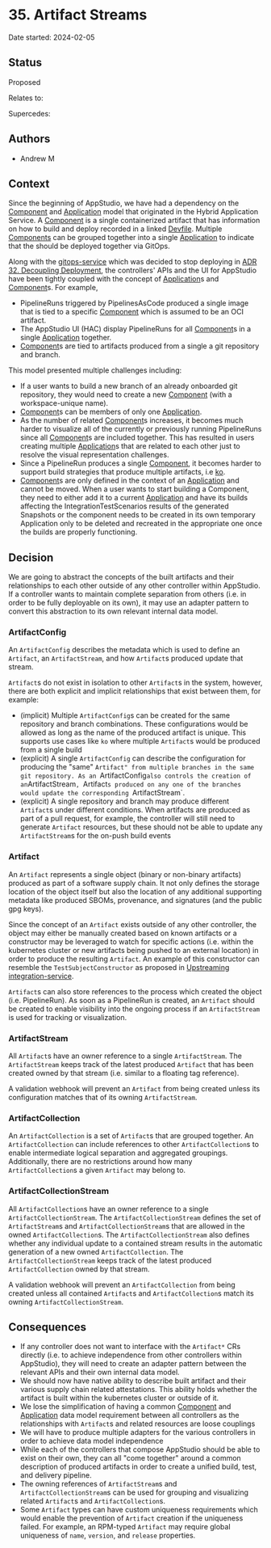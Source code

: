 # 35. Artifact Streams

Date started: 2024-02-05

## Status

Proposed

Relates to:

<!-- ... a lot ... -->

Supercedes:

<!-- ... a lot ... -->

## Authors

- Andrew M

## Context

Since the beginning of AppStudio, we have had a dependency on the [Component] and [Application] model that
originated in the Hybrid Application Service. A [Component] is a single containerized artifact that has
information on how to build and deploy recorded in a linked [Devfile]. Multiple [Components] can be grouped
together into a single [Application] to indicate that the should be deployed together via GitOps.

Along with the [gitops-service] which was decided to stop deploying in [ADR 32. Decoupling Deployment],
the controllers' APIs and the UI for AppStudio have been tightly coupled with the concept of [Application]s
and [Component]s. For example, 

- PipelineRuns triggered by PipelinesAsCode produced a single image that is tied to a specific [Component]
  which is assumed to be an OCI artifact.
- The AppStudio UI (HAC) display PipelineRuns for all [Component]s in a single [Application] together.
- [Component]s are tied to artifacts produced from a single a git repository and branch.

This model presented multiple challenges including:

- If a user wants to build a new branch of an already onboarded git repository, they would need to create
  a new [Component] (with a workspace-unique name).
- [Component]s can be members of only one [Application].
- As the number of related [Component]s increases, it becomes much harder to visualize all of the currently
  or previously running PipelineRuns since all [Component]s are included together. This has resulted in users
  creating multiple [Application]s that are related to each other just to resolve the visual representation
  challenges.
- Since a PipelineRun produces a single [Component], it becomes harder to support build strategies that produce
  multiple artifacts, i.e [ko].
- [Component]s are only defined in the context of an [Application] and cannot be moved. When a user wants to
  start building a Component, they need to either add it to a current [Application] and have its builds affecting
  the IntegrationTestScenarios results of the generated Snapshots or the component needs to be created in its
  own temporary   Application only to be deleted and recreated in the appropriate one once the builds are
  properly functioning.

## Decision

We are going to abstract the concepts of the built artifacts and their relationships to each other outside of
any other controller within AppStudio. If a controller wants to maintain complete separation from others (i.e.
in order to be fully deployable on its own), it may use an adapter pattern to convert this abstraction to its
own relevant internal data model.

### ArtifactConfig

An `ArtifactConfig` describes the metadata which is used to define an `Artifact`, an `ArtifactStream`, and
how `Artifact`s produced update that stream.

`Artifact`s do not exist in isolation to other `Artifact`s in the system, however, there are both explicit
and implicit relationships that exist between them, for example:

- (implicit) Multiple `ArtifactConfig`s can be created for the same repository and branch combinations. These
  configurations would be allowed as long as the name of the produced artifact is unique. This supports use
  cases like `ko` where multiple `Artifact`s would be produced from a single build
- (explicit) A single `ArtifactConfig` can describe the configuration for producing the "same" `Artifact"
  from multiple branches in the same git repository. As an `ArtifactConfig` also controls the creation of
  an `ArtifactStream`, `Artifact`s produced on any one of the branches would update the corresponding
  `ArtifactStream`.
- (explicit) A single repository and branch may produce different `Artifact`s under different conditions.
  When artifacts are produced as part of a pull request, for example, the controller will still need to
  generate `Artifact` resources, but these should not be able to update any `ArtifactStream`s for the 
  on-push build events

### Artifact

An `Artifact` represents a single object (binary or non-binary artifacts) produced as part of a software
supply chain. It not only defines the storage location of the object itself but also the location of any
additional supporting metadata like produced SBOMs, provenance, and signatures (and the public gpg keys).

Since the concept of an `Artifact` exists outside of any other controller, the object may either be manually
created based on known artifacts or a constructor may be leveraged to watch for specific actions (i.e. within
the kubernetes cluster or new artifacts being pushed to an external location) in order to produce the resulting
`Artifact`. An example of this constructor can resemble the `TestSubjectConstructor` as proposed in
[Upstreaming integration-service].

`Artifact`s can also store references to the process which created the object (i.e. PipelineRun). As soon as a
PipelineRun is created, an `Artifact` should be created to enable visibility into the ongoing process if
an `ArtifactStream` is used for tracking or visualization.

### ArtifactStream

All `Artifact`s have an owner reference to a single `ArtifactStream`. The `ArtifactStream` keeps track of the latest
produced `Artifact` that has been created owned by that stream (i.e. similar to a floating tag reference).

A validation webhook will prevent an `Artifact` from being created unless its configuration matches that of its owning
`ArtifactStream`.

### ArtifactCollection

An `ArtifactCollection` is a set of `Artifact`s that are grouped together. An `ArtifactCollection` can include
references to other `ArtifactCollection`s to enable intermediate logical separation and aggregated groupings.
Additionally, there are no restrictions around how many `ArtifactCollection`s a given `Artifact` may belong to.

### ArtifactCollectionStream

All `ArtifactCollection`s have an owner reference to a single `ArtifactCollectionStream`. The `ArtifactCollectionStream`
defines the set of `ArtifactStream`s and `ArtifactCollectionStream`s that are allowed in the owned `ArtifactCollection`s.
The `ArtifactCollectionStream` also defines whether any individual update to a contained stream results in the automatic
generation of a new owned `ArtifactCollection`. The `ArtifactCollectionStream` keeps track of the latest produced
`ArtifactCollection` owned by that stream.

A validation webhook will prevent an `ArtifactCollection` from being created unless all contained `Artifact`s and
`ArtifactCollection`s match its owning `ArtifactCollectionStream`.

## Consequences

- If any controller does not want to interface with the `Artifact*` CRs directly (i.e. to achieve independence
  from other controllers within AppStudio), they will need to create an adapter pattern between the relevant
  APIs and their own internal data model.
- We should now have native ability to describe built artifact and their various supply chain related attestations.
  This ability holds whether the artifact is built within the kubernetes cluster or outside of it.
- We lose the simplification of having a common [Component] and [Application] data model requirement between
  all controllers as the relationships with `Artifact`s and related resources are loose couplings
- We will have to produce multiple adapters for the various controllers in order to achieve data model independence
- While each of the controllers that compose AppStudio should be able to exist on their own, they can all
  "come together" around a common description of produced artifacts in order to create a unified build, test,
  and delivery pipeline.
- The owning references of `ArtifactStream`s and `ArtifactCollectionStream`s can be used for grouping and visualizing
  related `Artifact`s and `ArtifactCollection`s.
- Some `Artifact` types can have custom uniqueness requirements which would enable the prevention of `Artifact` creation
  if the uniqueness failed. For example, an RPM-typed `Artifact` may require global uniqueness of `name`, `version`, and
  `release` properties.


[ADR 32. Decoupling Deployment]: 0032-decoupling-deployment.md
[Application]: ../ref/application-environment-api.md#application
[Applications]: ../ref/application-environment-api.md#application
[Component]: ../ref/application-environment-api.md#component
[Components]: ../ref/application-environment-api.md#component
[Devfile]: https://devfile.io/
[gitops-service]: ../ref/gitops-service.md
[ko]: https://github.com/ko-build/ko
[Upstreaming integration-service]: https://github.com/redhat-appstudio/architecture/pull/148/files